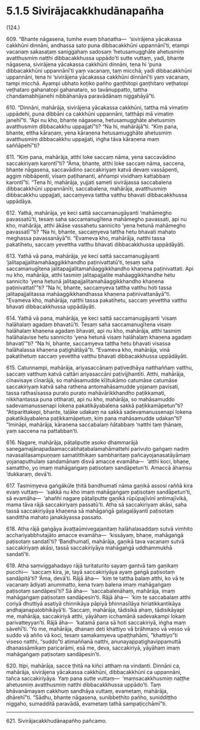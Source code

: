 

# 5.1.5 Sivirājacakkhudānapañha




(124.)

609\. “Bhante nāgasena, tumhe evaṃ bhaṇatha—  ‘sivirājena yācakassa cakkhūni dinnāni, andhassa sato puna dibbacakkhūni uppannānī’ti, etampi vacanaṃ sakasaṭaṃ saniggahaṃ sadosaṃ ‘hetusamugghāte ahetusmiṃ avatthusmiṃ natthi dibbacakkhussa uppādo’ti sutte vuttaṃ, yadi, bhante nāgasena, sivirājena yācakassa cakkhūni dinnāni, tena hi ‘puna dibbacakkhūni uppannānī’ti yaṃ vacanaṃ, taṃ micchā; yadi dibbacakkhūni uppannāni, tena hi ‘sivirājena yācakassa cakkhūni dinnānī’ti yaṃ vacanaṃ, tampi micchā. Ayampi ubhato koṭiko pañho gaṇṭhitopi gaṇṭhitaro veṭhatopi veṭhataro gahanatopi gahanataro, so tavānuppatto, tattha chandamabhijanehi nibbāhanāya paravādānaṃ niggahāyā”ti.

610\. “Dinnāni, mahārāja, sivirājena yācakassa cakkhūni, tattha mā vimatiṃ uppādehi, puna dibbāni ca cakkhūni uppannāni, tatthāpi mā vimatiṃ janehī”ti. “Api nu kho, bhante nāgasena, hetusamugghāte ahetusmiṃ avatthusmiṃ dibbacakkhu uppajjatī”ti? “Na hi, mahārājā”ti. “Kiṃ pana, bhante, ettha kāraṇaṃ, yena kāraṇena hetusamugghāte ahetusmiṃ avatthusmiṃ dibbacakkhu uppajjati, iṅgha tāva kāraṇena maṃ saññāpehī”ti?

611\. “Kiṃ pana, mahārāja, atthi loke saccaṃ nāma, yena saccavādino saccakiriyaṃ karontī”ti? “Āma, bhante, atthi loke saccaṃ nāma, saccena, bhante nāgasena, saccavādino saccakiriyaṃ katvā devaṃ vassāpenti, aggiṃ nibbāpenti, visaṃ paṭihananti, aññampi vividhaṃ kattabbaṃ karontī”ti. “Tena hi, mahārāja, yujjati sameti sivirājassa saccabalena dibbacakkhūni uppannānīti, saccabalena, mahārāja, avatthusmiṃ dibbacakkhu uppajjati, saccaṃyeva tattha vatthu bhavati dibbacakkhussa uppādāya.

612\. Yathā, mahārāja, ye keci sattā saccamanugāyanti ‘mahāmegho pavassatū’ti, tesaṃ saha saccamanugītena mahāmegho pavassati, api nu kho, mahārāja, atthi ākāse vassahetu sannicito ‘yena hetunā mahāmegho pavassatī’”ti? “Na hi, bhante, saccaṃyeva tattha hetu bhavati mahato meghassa pavassanāyā”ti. “Evameva kho, mahārāja, natthi tassa pakatihetu, saccaṃ yevettha vatthu bhavati dibbacakkhussa uppādāyāti.

613\. Yathā vā pana, mahārāja, ye keci sattā saccamanugāyanti ‘jalitapajjalitamahāaggikkhandho paṭinivattatū’ti, tesaṃ saha saccamanugītena jalitapajjalitamahāaggikkhandho khaṇena paṭinivattati. Api nu kho, mahārāja, atthi tasmiṃ jalitapajjalite mahāaggikkhandhe hetu sannicito ‘yena hetunā jalitapajjalitamahāaggikkhandho khaṇena paṭinivattatī’”ti? “Na hi, bhante, saccaṃyeva tattha vatthu hoti tassa jalitapajjalitassa mahāaggikkhandhassa khaṇena paṭinivattanāyā”ti. “Evameva kho, mahārāja, natthi tassa pakatihetu, saccaṃ yevettha vatthu bhavati dibbacakkhussa uppādāyāti.

614\. Yathā vā pana, mahārāja, ye keci sattā saccamanugāyanti ‘visaṃ halāhalaṃ agadaṃ bhavatū’ti. Tesaṃ saha saccamanugītena visaṃ halāhalaṃ khaṇena agadaṃ bhavati, api nu kho, mahārāja, atthi tasmiṃ halāhalavise hetu sannicito ‘yena hetunā visaṃ halāhalaṃ khaṇena agadaṃ bhavatī’”ti? “Na hi, bhante, saccaṃyeva tattha hetu bhavati visassa halāhalassa khaṇena paṭighātāyā”ti. “Evameva kho, mahārāja, vinā pakatihetuṃ saccaṃ yevettha vatthu bhavati dibbacakkhussa uppādāyāti.

615\. Catunnampi, mahārāja, ariyasaccānaṃ paṭivedhāya natthaññaṃ vatthu, saccaṃ vatthuṃ katvā cattāri ariyasaccāni paṭivijjhantīti. Atthi, mahārāja, cīnavisaye cīnarājā, so mahāsamudde kīḷitukāmo catumāse catumāse saccakiriyaṃ katvā saha rathena antomahāsamudde yojanaṃ pavisati, tassa rathasīsassa purato purato mahāvārikkhandho paṭikkamati, nikkhantassa puna ottharati, api nu kho, mahārāja, so mahāsamuddo sadevamanussenapi lokena pakatikāyabalena sakkā paṭikkamāpetun”ti? “Atiparittakepi, bhante, taḷāke udakaṃ na sakkā sadevamanussenapi lokena pakatikāyabalena paṭikkamāpetuṃ, kiṃ pana mahāsamudde udakan”ti? “Imināpi, mahārāja, kāraṇena saccabalaṃ ñātabbaṃ ‘natthi taṃ ṭhānaṃ, yaṃ saccena na pattabban’ti.

616\. Nagare, mahārāja, pāṭaliputte asoko dhammarājā sanegamajānapadaamaccabhaṭabalamahāmattehi parivuto gaṅgaṃ nadiṃ navasalilasampuṇṇaṃ samatitthikaṃ sambharitaṃ pañcayojanasatāyāmaṃ yojanaputhulaṃ sandamānaṃ disvā amacce evamāha—  ‘atthi koci, bhaṇe, samattho, yo imaṃ mahāgaṅgaṃ paṭisotaṃ sandāpetun’ti. Amaccā āhaṃsu ‘dukkaraṃ, devā’ti.

617\. Tasmiṃyeva gaṅgākūle ṭhitā bandhumatī nāma gaṇikā assosi raññā kira evaṃ vuttaṃ—  ‘sakkā nu kho imaṃ mahāgaṅgaṃ paṭisotaṃ sandāpetun’ti, sā evamāha—  ‘ahañhi nagare pāṭaliputte gaṇikā rūpūpajīvinī antimajīvikā, mama tāva rājā saccakiriyaṃ passatū’ti. Atha sā saccakiriyaṃ akāsi, saha tassā saccakiriyāya khaṇena sā mahāgaṅgā gaḷagaḷāyantī paṭisotaṃ sandittha mahato janakāyassa passato.

618\. Atha rājā gaṅgāya āvaṭṭaūmivegajanitaṃ halāhalasaddaṃ sutvā vimhito acchariyabbhutajāto amacce evamāha—  ‘kissāyaṃ, bhaṇe, mahāgaṅgā paṭisotaṃ sandatī’ti? ‘Bandhumatī, mahārāja, gaṇikā tava vacanaṃ sutvā saccakiriyaṃ akāsi, tassā saccakiriyāya mahāgaṅgā uddhammukhā sandatī’ti.

619\. Atha saṃviggahadayo rājā turitaturito sayaṃ gantvā taṃ gaṇikaṃ pucchi—  ‘saccaṃ kira, je, tayā saccakiriyāya ayaṃ gaṅgā paṭisotaṃ sandāpitā’ti? ‘Āma, devā’ti. Rājā āha—  ‘kiṃ te tattha balaṃ atthi, ko vā te vacanaṃ ādiyati anummatto, kena tvaṃ balena imaṃ mahāgaṅgaṃ paṭisotaṃ sandāpesī’ti? Sā āha—  ‘saccabalenāhaṃ, mahārāja, imaṃ mahāgaṅgaṃ paṭisotaṃ sandāpesin’ti. Rājā āha—  ‘kiṃ te saccabalaṃ atthi coriyā dhuttiyā asatiyā chinnikāya pāpiyā bhinnasīlāya hiriatikkantikāya andhajanapalobhikāyā’ti. ‘Saccaṃ, mahārāja, tādisikā ahaṃ, tādisikāyapi me, mahārāja, saccakiriyā atthi, yāyāhaṃ icchamānā sadevakampi lokaṃ parivatteyyan’ti. Rājā āha—  ‘katamā pana sā hoti saccakiriyā, iṅgha maṃ sāvehī’ti. ‘Yo me, mahārāja, dhanaṃ deti khattiyo vā brāhmaṇo vā vesso vā suddo vā añño vā koci, tesaṃ samakaṃyeva upaṭṭhahāmi, “khattiyo”ti viseso natthi, “suddo”ti atimaññanā natthi, anunayappaṭighavippamuttā dhanassāmikaṃ paricarāmi, esā me, deva, saccakiriyā, yāyāhaṃ imaṃ mahāgaṅgaṃ paṭisotaṃ sandāpesin’ti.

620\. Itipi, mahārāja, sacce ṭhitā na kiñci atthaṃ na vindanti. Dinnāni ca, mahārāja, sivirājena yācakassa cakkhūni, dibbacakkhūni ca uppannāni, tañca saccakiriyāya. Yaṃ pana sutte vuttaṃ—  ‘maṃsacakkhusmiṃ naṭṭhe ahetusmiṃ avatthusmiṃ natthi dibbacakkhussa uppādo’ti. Taṃ bhāvanāmayaṃ cakkhuṃ sandhāya vuttaṃ, evametaṃ, mahārāja, dhārehī”ti. “Sādhu, bhante nāgasena, sunibbeṭhito pañho, suniddiṭṭho niggaho, sumadditā paravādā, evametaṃ tathā sampaṭicchāmī”ti.

---

621\. Sivirājacakkhudānapañho pañcamo.





